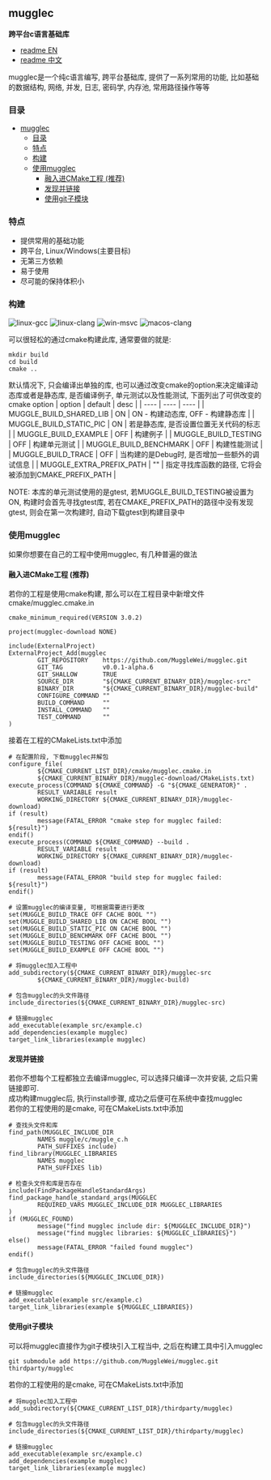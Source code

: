 ## mugglec
<b>跨平台c语言基础库</b>
* [readme EN](./README.md)
* [readme 中文](./README_cn.md)


mugglec是一个纯c语言编写, 跨平台基础库, 提供了一系列常用的功能, 比如基础的数据结构, 网络, 并发, 日志, 密码学, 内存池, 常用路径操作等等

### 目录

- [mugglec](#mugglec)
  - [目录](#目录)
  - [特点](#特点)
  - [构建](#构建)
  - [使用mugglec](#使用mugglec)
    - [融入进CMake工程 (推荐)](#融入进cmake工程-推荐)
    - [发现并链接](#发现并链接)
    - [使用git子模块](#使用git子模块)

### 特点
* 提供常用的基础功能
* 跨平台, Linux/Windows(主要目标)
* 无第三方依赖
* 易于使用
* 尽可能的保持体积小

### 构建
![linux-gcc](https://github.com/MuggleWei/mugglec/actions/workflows/linux-gcc.yaml/badge.svg?branch=master)
![linux-clang](https://github.com/MuggleWei/mugglec/actions/workflows/linux-clang.yaml/badge.svg?branch=master)
![win-msvc](https://github.com/MuggleWei/mugglec/actions/workflows/win-msvc.yaml/badge.svg?branch=master)
![macos-clang](https://github.com/MuggleWei/mugglec/actions/workflows/macos-clang.yaml/badge.svg?branch=master)

可以很轻松的通过cmake构建此库, 通常要做的就是:
```
mkdir build
cd build
cmake ..
```

默认情况下, 只会编译出单独的库, 也可以通过改变cmake的option来决定编译动态库或者是静态库, 是否编译例子, 单元测试以及性能测试, 下面列出了可供改变的cmake option
| option | default | desc |
| ---- | ---- | ---- |
| MUGGLE_BUILD_SHARED_LIB | ON | ON - 构建动态库, OFF - 构建静态库 |
| MUGGLE_BUILD_STATIC_PIC | ON | 若是静态库, 是否设置位置无关代码的标志 |
| MUGGLE_BUILD_EXAMPLE | OFF | 构建例子 |
| MUGGLE_BUILD_TESTING | OFF | 构建单元测试 |
| MUGGLE_BUILD_BENCHMARK | OFF | 构建性能测试 |
| MUGGLE_BUILD_TRACE | OFF | 当构建的是Debug时, 是否增加一些额外的调试信息 |
| MUGGLE_EXTRA_PREFIX_PATH | "" | 指定寻找库函数的路径, 它将会被添加到CMAKE_PREFIX_PATH |

NOTE: 本库的单元测试使用的是gtest, 若MUGGLE_BUILD_TESTING被设置为ON, 构建时会首先寻找gtest库, 若在CMAKE_PREFIX_PATH的路径中没有发现gtest, 则会在第一次构建时, 自动下载gtest到构建目录中

### 使用mugglec
如果你想要在自己的工程中使用mugglec, 有几种普遍的做法

#### 融入进CMake工程 (推荐)
若你的工程是使用cmake构建, 那么可以在工程目录中新增文件 cmake/mugglec.cmake.in
```
cmake_minimum_required(VERSION 3.0.2)

project(mugglec-download NONE)

include(ExternalProject)
ExternalProject_Add(mugglec
        GIT_REPOSITORY    https://github.com/MuggleWei/mugglec.git
        GIT_TAG           v0.0.1-alpha.6
        GIT_SHALLOW       TRUE
        SOURCE_DIR        "${CMAKE_CURRENT_BINARY_DIR}/mugglec-src"
        BINARY_DIR        "${CMAKE_CURRENT_BINARY_DIR}/mugglec-build"
        CONFIGURE_COMMAND ""
        BUILD_COMMAND     ""
        INSTALL_COMMAND   ""
        TEST_COMMAND      ""
)
```

接着在工程的CMakeLists.txt中添加
```
# 在配置阶段, 下载mugglec并解包
configure_file(
        ${CMAKE_CURRENT_LIST_DIR}/cmake/mugglec.cmake.in
        ${CMAKE_CURRENT_BINARY_DIR}/mugglec-download/CMakeLists.txt)
execute_process(COMMAND ${CMAKE_COMMAND} -G "${CMAKE_GENERATOR}" .
        RESULT_VARIABLE result
        WORKING_DIRECTORY ${CMAKE_CURRENT_BINARY_DIR}/mugglec-download)
if (result)
        message(FATAL_ERROR "cmake step for mugglec failed: ${result}")
endif()
execute_process(COMMAND ${CMAKE_COMMAND} --build .
        RESULT_VARIABLE result
        WORKING_DIRECTORY ${CMAKE_CURRENT_BINARY_DIR}/mugglec-download)
if (result)
        message(FATAL_ERROR "build step for mugglec failed: ${result}")
endif()

# 设置mugglec的编译变量, 可根据需要进行更改
set(MUGGLE_BUILD_TRACE OFF CACHE BOOL "")
set(MUGGLE_BUILD_SHARED_LIB ON CACHE BOOL "")
set(MUGGLE_BUILD_STATIC_PIC ON CACHE BOOL "")
set(MUGGLE_BUILD_BENCHMARK OFF CACHE BOOL "")
set(MUGGLE_BUILD_TESTING OFF CACHE BOOL "")
set(MUGGLE_BUILD_EXAMPLE OFF CACHE BOOL "")

# 将mugglec加入工程中
add_subdirectory(${CMAKE_CURRENT_BINARY_DIR}/mugglec-src
        ${CMAKE_CURRENT_BINARY_DIR}/mugglec-build)

# 包含mugglec的头文件路径
include_directories(${CMAKE_CURRENT_BINARY_DIR}/mugglec-src)

# 链接mugglec
add_executable(example src/example.c)
add_dependencies(example mugglec)
target_link_libraries(example mugglec)
```

#### 发现并链接
若你不想每个工程都独立去编译mugglec, 可以选择只编译一次并安装, 之后只需链接即可.  
成功构建mugglec后, 执行install步骤, 成功之后便可在系统中查找mugglec  
若你的工程使用的是cmake, 可在CMakeLists.txt中添加
```
# 查找头文件和库
find_path(MUGGLEC_INCLUDE_DIR
        NAMES muggle/c/muggle_c.h
        PATH_SUFFIXES include)
find_library(MUGGLEC_LIBRARIES
        NAMES mugglec
        PATH_SUFFIXES lib)

# 检查头文件和库是否存在
include(FindPackageHandleStandardArgs)
find_package_handle_standard_args(MUGGLEC
        REQUIRED_VARS MUGGLEC_INCLUDE_DIR MUGGLEC_LIBRARIES
)
if (MUGGLEC_FOUND)
        message("find mugglec include dir: ${MUGGLEC_INCLUDE_DIR}")
        message("find mugglec libraries: ${MUGGLEC_LIBRARIES}")
else()
        message(FATAL_ERROR "failed found mugglec")
endif()

# 包含mugglec的头文件路径
include_directories(${MUGGLEC_INCLUDE_DIR})

# 链接mugglec
add_executable(example src/example.c)
target_link_libraries(example ${MUGGLEC_LIBRARIES})
```


#### 使用git子模块
可以将mugglec直接作为git子模块引入工程当中, 之后在构建工具中引入mugglec
```
git submodule add https://github.com/MuggleWei/mugglec.git thirdparty/mugglec
```

若你的工程使用的是cmake, 可在CMakeLists.txt中添加
```
# 将mugglec加入工程中
add_subdirectory(${CMAKE_CURRENT_LIST_DIR}/thirdparty/mugglec)

# 包含mugglec的头文件路径
include_directories(${CMAKE_CURRENT_LIST_DIR}/thirdparty/mugglec)

# 链接mugglec
add_executable(example src/example.c)
add_dependencies(example mugglec)
target_link_libraries(example mugglec)
```
